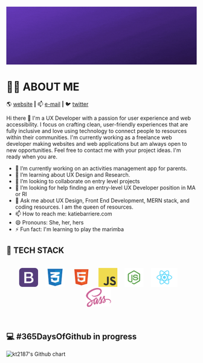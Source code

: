 ![Katie Barriere Banner](https://github.com/kt2187/kt2187/blob/master/img/katie-barriere.gif)

# :woman_technologist: ABOUT ME

:earth_americas: [website][website] **|**
:mailbox: [e-mail][e-mail] **|**
:bird: [twitter][twitter]

Hi there 👋 I'm a UX Developer with a passion for user experience and web accessibility. I focus on crafting clean, user-friendly experiences that are fully inclusive and love using technology to connect people to resources within their communities. I'm currently working as a freelance web developer making websites and web applications but am always open to new opportunities. Feel free to contact me with your project ideas. I'm ready when you are.

- 🔭 I’m currently working on an activities management app for parents.
- 🌱 I’m learning about UX Design and Research.
- 👯 I’m looking to collaborate on entry level projects
- 🤔 I’m looking for help finding an entry-level UX Developer position in MA or RI
- 💬 Ask me about UX Design, Front End Development, MERN stack, and coding resources. I am the queen of resources.
- 📫 How to reach me: katiebarriere.com
- 😄 Pronouns: She, her, hers
- ⚡ Fun fact: I'm learning to play the marimba

## :floppy_disk: TECH STACK

<p align="center">
<br>
<img src="https://github.com/kt2187/kt2187/blob/master/img/bootstrap.png" height="50px" style="max-width: 100%;"> &nbsp; &nbsp;
<img src="https://github.com/kt2187/kt2187/blob/master/img/css.png" height="50px" style="max-width: 100%;"> &nbsp; &nbsp;
<img src="https://github.com/kt2187/kt2187/blob/master/img/html.png" height="50px" style="max-width: 100%;"> &nbsp; &nbsp;
<img src="https://github.com/kt2187/kt2187/blob/master/img/js-logo.png" height="50px" style="max-width: 100%;"> &nbsp; &nbsp;
<img src="https://github.com/kt2187/kt2187/blob/master/img/node.png" height="50px" style="max-width: 100%;"> &nbsp; &nbsp;
<img src="https://github.com/kt2187/kt2187/blob/master/img/react.png" height="50px" style="max-width: 100%;"> &nbsp; &nbsp;
<img src="https://github.com/kt2187/kt2187/blob/master/img/sass.png" height="50px" style="max-width: 100%;"> &nbsp; &nbsp;
</p>
<br>

[website]: http://www.katiebarriere.com
[e-mail]: kt@katiebarriere.com
[twitter]: https://twitter.com/katiebarriere

## :computer: #365DaysOfGithub in progress

<div>
   <img src="https://ghchart.rshah.org/578286/kt2187" alt="kt2187's Github chart"/>
 </div>
